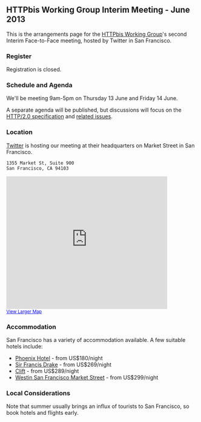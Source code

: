 
## HTTPbis Working Group Interim Meeting - June 2013

This is the arrangements page for the [HTTPbis Working
Group](http://trac.tools.ietf.org/wg/httpbis/trac/wiki)'s second Interim
Face-to-Face meeting, hosted by Twitter in San Francisco.

### Register

Registration is closed.

### Schedule and Agenda

We'll be meeting 9am-5pm on Thursday 13 June and Friday 14 June. 

A separate agenda will be published, but discussions will focus on the [HTTP/2.0
specification](http://http2.github.io/http2-spec/) and [related
issues](https://github.com/http2/http2-spec/issues).

### Location

[Twitter](https://twitter.com/about) is hosting our meeting at their
headquarters on Market Street in San Francisco.

	1355 Market St, Suite 900
	San Francisco, CA 94103

<iframe width="425" height="350" frameborder="0" scrolling="no" marginheight="0" marginwidth="0" src="https://maps.google.com/maps?client=safari&amp;oe=UTF-8&amp;q=1355+Market+St+San+Francisco,+CA+94103&amp;ie=UTF8&amp;hq=&amp;hnear=Market+St,+San+Francisco,+California+94103&amp;t=m&amp;z=14&amp;ll=37.778634,-122.413888&amp;output=embed"></iframe><br /><small><a href="https://maps.google.com/maps?client=safari&amp;oe=UTF-8&amp;q=1355+Market+St+San+Francisco,+CA+94103&amp;ie=UTF8&amp;hq=&amp;hnear=Market+St,+San+Francisco,+California+94103&amp;t=m&amp;z=14&amp;ll=37.778634,-122.413888&amp;source=embed" style="color:#0000FF;text-align:left">View Larger Map</a></small>


### Accommodation

San Francisco has a variety of accommodation available. A few suitable hotels include:

* [Phoenix Hotel](https://www.jdvhotels.com/hotels/california/san-francisco-hotels/phoenix-hotel) -
  from US$180/night
* [Sir Francis Drake](http://www.sirfrancisdrake.com/) - from US$269/night
* [Clift](http://www.clifthotel.com/) - from US$289/night
* [Westin San Francisco Market Street](https://www.starwoodhotels.com/westin/property/overview/index.html?propertyID=1981) - from
  US$299/night



### Local Considerations

Note that summer usually brings an influx of tourists to San Francisco, so book
hotels and flights early.

